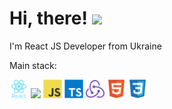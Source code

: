 # Hi, there! <img src='https://camo.githubusercontent.com/e8e7b06ecf583bc040eb60e44eb5b8e0ecc5421320a92929ce21522dbc34c891/68747470733a2f2f6d656469612e67697068792e636f6d2f6d656469612f6876524a434c467a6361737252346961377a2f67697068792e676966' width='40'> 

I'm React JS Developer from Ukraine

Main stack:
<div dir="auto">
  <img src='https://github.com/devicons/devicon/blob/master/icons/react/react-original-wordmark.svg' width='30'>
  <img src='https://encrypted-tbn0.gstatic.com/images?q=tbn:ANd9GcQvIgZSldNIWj_rDaOh9z-63D-nzj7cak-ywq284zorW6DrKzRdjBkhwzCVwnMQC4JK2e4&usqp=CAU' width='40'>
  <img src='https://github.com/devicons/devicon/blob/master/icons/javascript/javascript-original.svg' width='30'>
  <img src='https://github.com/devicons/devicon/blob/master/icons/typescript/typescript-original.svg' width='30'>
  <img src='https://github.com/devicons/devicon/blob/master/icons/redux/redux-original.svg' width='30'>
  <img src='https://github.com/devicons/devicon/blob/master/icons/html5/html5-original.svg' width='30'>
  <img src='https://github.com/devicons/devicon/blob/master/icons/css3/css3-original.svg' width='30'>
</div>
